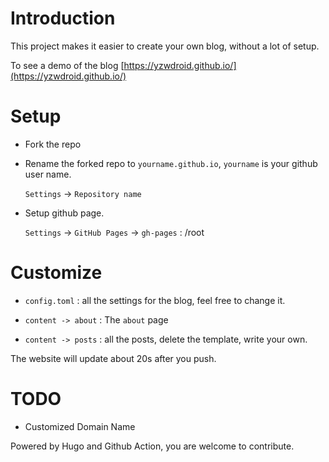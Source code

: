 # Introduction

This project makes it easier to create your own blog, without a lot of setup.

To see a demo of the blog [https://yzwdroid.github.io/](https://yzwdroid.github.io/)


# Setup

- Fork the repo

- Rename the forked repo to `yourname.github.io`, `yourname` is your github user
  name.

  `Settings` ->  `Repository name`

- Setup github page.

  `Settings` -> `GitHub Pages` -> `gh-pages`  :  /root 


# Customize

- `config.toml` : all the settings for the blog, feel free to change it.

- `content -> about` : The `about` page

- `content -> posts` : all the posts, delete the template, write your own.

The website will update about 20s after you push.

# TODO

- Customized Domain Name

Powered by Hugo and Github Action, you are welcome to contribute.




